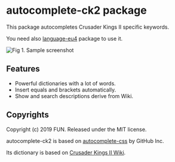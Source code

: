 # autocomplete-ck2 package

This package autocompletes Crusader Kings II specific keywords.

You need also [language-eu4](https://atom.io/packages/language-eu4) package to use it.

![Fig 1. Sample screenshot](https://neo-event-horizon.com/wp-content/uploads/2019/03/autocomplete-eu4-0-2-0.png)

## Features

- Powerful dictionaries with a lot of words.
- Insert equals and brackets automatically.
- Show and search descriptions derive from Wiki.

## Copyrights

Copyright (c) 2019 FUN. Released under the MIT license.

autocomplete-ck2 is based on [autocomplete-css](https://github.com/atom/autocomplete-css) by GitHub Inc.

Its dictionary is based on [Crusader Kings II Wiki](https://ck2.paradoxwikis.com).

